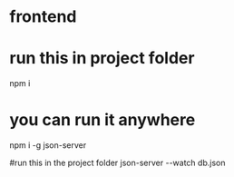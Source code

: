 # frontend

# run this in project folder
npm i

# you can run it anywhere
npm i -g json-server

#run this in the project folder
json-server --watch db.json

